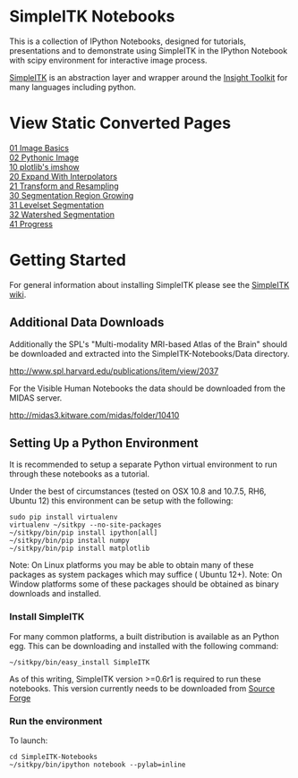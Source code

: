 # SimpleITK Notebooks

This is a collection of IPython Notebooks, designed for tutorials, presentations and to demonstrate using SimpleITK in the IPython Notebook with scipy environment for interactive image process.

[SimpleITK](http://www.simpleitk.org) is an abstraction layer and wrapper around the [Insight Toolkit](http://www.itk.org) for many languages including python.

# View Static Converted Pages

[01 Image Basics](http://simpleitk.github.io/SimpleITK-Notebooks/01_Image_Basics.html)  
[02 Pythonic Image](http://simpleitk.github.io/SimpleITK-Notebooks/02_Pythonic_Image.html)  
[10 plotlib's imshow](http://simpleitk.github.io/SimpleITK-Notebooks/10_matplotlib's_imshow.html)  
[20 Expand With Interpolators](http://simpleitk.github.io/SimpleITK-Notebooks/20_Expand_With_Interpolators.html)  
[21 Transform and Resampling](http://simpleitk.github.io/SimpleITK-Notebooks/21_Transform_and_Resampling.html)  
[30 Segmentation Region Growing](http://simpleitk.github.io/SimpleITK-Notebooks/30_Segmentation_Region_Growing.html)  
[31 Levelset Segmentation](http://simpleitk.github.io/SimpleITK-Notebooks/31_Levelset_Segmentation.html)  
[32 Watershed Segmentation](http://simpleitk.github.io/SimpleITK-Notebooks/32_Watersheds_Segmentation.html)  
[41 Progress](http://simpleitk.github.io/SimpleITK-Notebooks/41_Progress.html)


# Getting Started

For general information about installing SimpleITK please see the [SimpleITK wiki](http://www.itk.org/Wiki/ITK/Release_4/SimpleITK/GettingStarted).

## Additional Data Downloads

Additionally the SPL's "Multi-modality MRI-based Atlas of the Brain" should be downloaded and extracted into the SimpleITK-Notebooks/Data directory.

http://www.spl.harvard.edu/publications/item/view/2037


For the Visible Human Notebooks the data should be downloaded from the MIDAS server.

http://midas3.kitware.com/midas/folder/10410


## Setting Up a Python Environment

It is recommended to setup a separate Python virtual environment to run through these notebooks as a tutorial.

Under the best of circumstances (tested on OSX 10.8 and 10.7.5, RH6, Ubuntu 12) this environment can be setup with the following:

    sudo pip install virtualenv
    virtualenv ~/sitkpy --no-site-packages
    ~/sitkpy/bin/pip install ipython[all]
    ~/sitkpy/bin/pip install numpy
    ~/sitkpy/bin/pip install matplotlib

Note: On Linux platforms you may be able to obtain many of these packages as system packages which may suffice ( Ubuntu 12+).
Note: On Window platforms some of these packages should be obtained as binary downloads and installed.

### Install SimpleITK

For many common platforms, a built distribution is available as an Python egg. This can be downloading and installed with the following command:

    ~/sitkpy/bin/easy_install SimpleITK
 

As of this writing, SimpleITK version >=0.6r1 is required to run these notebooks. This version currently needs to be downloaded from [Source Forge](http://sourceforge.net/projects/simpleitk/files/SimpleITK/0.6.rc1/Python/)


### Run the environment
 
To launch:

    cd SimpleITK-Notebooks
    ~/sitkpy/bin/ipython notebook --pylab=inline
